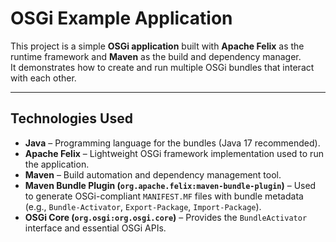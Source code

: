# OSGi Example Application

This project is a simple **OSGi application** built with **Apache Felix** as the runtime framework and **Maven** as the build and dependency manager.  
It demonstrates how to create and run multiple OSGi bundles that interact with each other.

---

## Technologies Used

- **Java** – Programming language for the bundles (Java 17 recommended).  
- **Apache Felix** – Lightweight OSGi framework implementation used to run the application.  
- **Maven** – Build automation and dependency management tool.  
- **Maven Bundle Plugin (`org.apache.felix:maven-bundle-plugin`)** – Used to generate OSGi-compliant `MANIFEST.MF` files with bundle metadata (e.g., `Bundle-Activator`, `Export-Package`, `Import-Package`).  
- **OSGi Core (`org.osgi:org.osgi.core`)** – Provides the `BundleActivator` interface and essential OSGi APIs.  
